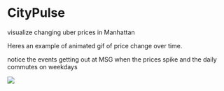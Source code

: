 # CityPulse
visualize changing uber prices in Manhattan 


Heres an example of animated gif of price change over time.

notice the events getting out at MSG when the prices spike and the daily commutes on weekdays

![](animated1.gif)
